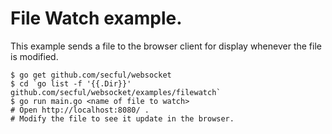 # File Watch example.

This example sends a file to the browser client for display whenever the file is modified.

    $ go get github.com/secful/websocket
    $ cd `go list -f '{{.Dir}}' github.com/secful/websocket/examples/filewatch`
    $ go run main.go <name of file to watch>
    # Open http://localhost:8080/ .
    # Modify the file to see it update in the browser.

